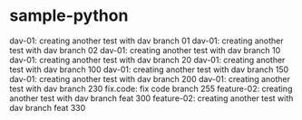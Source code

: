 # sample-python
dav-01: creating another test with dav branch 01
dav-01: creating another test with dav branch 02
dav-01: creating another test with dav branch 10
dav-01: creating another test with dav branch 20
dav-01: creating another test with dav branch 100
dav-01: creating another test with dav branch 150
dav-01: creating another test with dav branch 200
dav-01: creating another test with dav branch 230
fix.code: fix code branch 255
feature-02: creating another test with dav branch feat 300
feature-02: creating another test with dav branch feat 330
